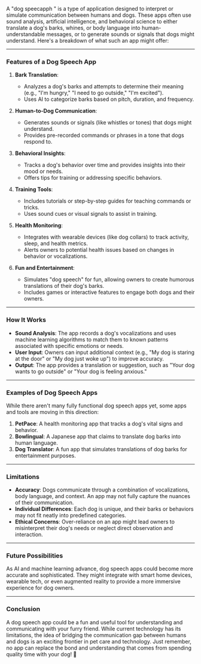 A "dog speecapph " is a type of application designed to interpret or simulate communication between humans and dogs. These apps often use sound analysis, artificial intelligence, and behavioral science to either translate a dog's barks, whines, or body language into human-understandable messages, or to generate sounds or signals that dogs might understand. Here's a breakdown of what such an app might offer:

---

### **Features of a Dog Speech App**
1. **Bark Translation**:
   - Analyzes a dog's barks and attempts to determine their meaning (e.g., "I'm hungry," "I need to go outside," "I'm excited").
   - Uses AI to categorize barks based on pitch, duration, and frequency.

2. **Human-to-Dog Communication**:
   - Generates sounds or signals (like whistles or tones) that dogs might understand.
   - Provides pre-recorded commands or phrases in a tone that dogs respond to.

3. **Behavioral Insights**:
   - Tracks a dog's behavior over time and provides insights into their mood or needs.
   - Offers tips for training or addressing specific behaviors.

4. **Training Tools**:
   - Includes tutorials or step-by-step guides for teaching commands or tricks.
   - Uses sound cues or visual signals to assist in training.

5. **Health Monitoring**:
   - Integrates with wearable devices (like dog collars) to track activity, sleep, and health metrics.
   - Alerts owners to potential health issues based on changes in behavior or vocalizations.

6. **Fun and Entertainment**:
   - Simulates "dog speech" for fun, allowing owners to create humorous translations of their dog's barks.
   - Includes games or interactive features to engage both dogs and their owners.

---

### **How It Works**
- **Sound Analysis**: The app records a dog's vocalizations and uses machine learning algorithms to match them to known patterns associated with specific emotions or needs.
- **User Input**: Owners can input additional context (e.g., "My dog is staring at the door" or "My dog just woke up") to improve accuracy.
- **Output**: The app provides a translation or suggestion, such as "Your dog wants to go outside" or "Your dog is feeling anxious."

---

### **Examples of Dog Speech Apps**
While there aren't many fully functional dog speech apps yet, some apps and tools are moving in this direction:
1. **PetPace**: A health monitoring app that tracks a dog's vital signs and behavior.
2. **Bowlingual**: A Japanese app that claims to translate dog barks into human language.
3. **Dog Translator**: A fun app that simulates translations of dog barks for entertainment purposes.

---

### **Limitations**
- **Accuracy**: Dogs communicate through a combination of vocalizations, body language, and context. An app may not fully capture the nuances of their communication.
- **Individual Differences**: Each dog is unique, and their barks or behaviors may not fit neatly into predefined categories.
- **Ethical Concerns**: Over-reliance on an app might lead owners to misinterpret their dog's needs or neglect direct observation and interaction.

---

### **Future Possibilities**
As AI and machine learning advance, dog speech apps could become more accurate and sophisticated. They might integrate with smart home devices, wearable tech, or even augmented reality to provide a more immersive experience for dog owners.

---

### **Conclusion**
A dog speech app could be a fun and useful tool for understanding and communicating with your furry friend. While current technology has its limitations, the idea of bridging the communication gap between humans and dogs is an exciting frontier in pet care and technology. Just remember, no app can replace the bond and understanding that comes from spending quality time with your dog! 🐾
